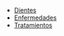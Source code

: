 - [Dientes](Dientes/Dientes.md)
- [Enfermedades](Enfermedades/Enfermedades.md)
- [Tratamientos](Tratamientos/Tratamientos.md)
